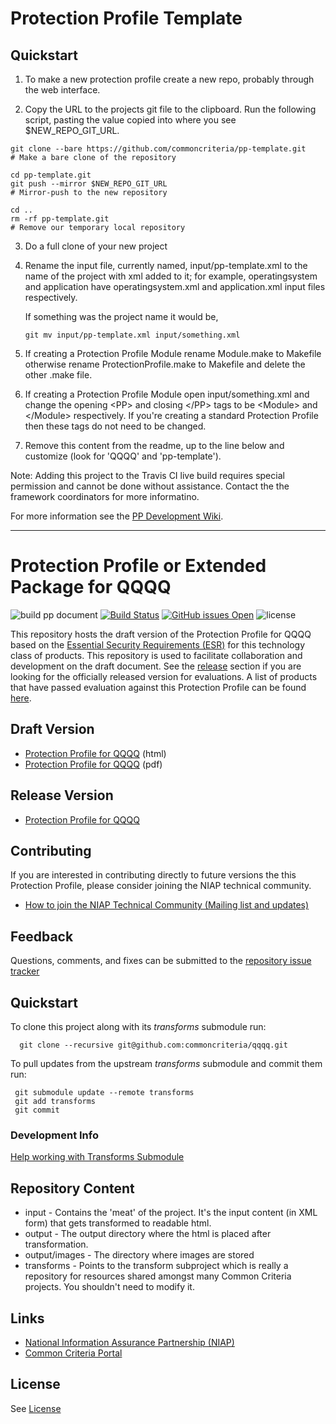 Protection Profile Template
===============

Quickstart
----------

1. To make a new protection profile create a new repo, probably through the web interface. 

2. Copy the URL to the projects git file to the clipboard. Run the following script, pasting the value copied into where you see $NEW_REPO_GIT_URL.


````
git clone --bare https://github.com/commoncriteria/pp-template.git
# Make a bare clone of the repository

cd pp-template.git
git push --mirror $NEW_REPO_GIT_URL
# Mirror-push to the new repository

cd ..
rm -rf pp-template.git
# Remove our temporary local repository
````

3. Do a full clone of your new project

4. Rename the input file, currently named, input/pp-template.xml to the name
   of the project with xml added to it; for example, operatingsystem and application
   have operatingsystem.xml and application.xml input files respectively.

   If something was the project name it would be,

   ````
   git mv input/pp-template.xml input/something.xml
   ````
5. If creating a Protection Profile Module rename Module.make to Makefile 
   otherwise rename ProtectionProfile.make to Makefile and delete the other .make file.

6. If creating a Protection Profile Module open input/something.xml and change the opening
   \<PP> and closing \</PP> tags to be \<Module> and \</Module> respectively. 
   If you're creating a standard Protection Profile then these tags do not need to be changed.

7. Remove this content from the readme, up to the line below and customize (look for 'QQQQ' and 'pp-template'). 

Note: Adding this project to the Travis CI live build requires special permission and cannot be done without assistance.
Contact the the framework coordinators for more informatino.


For more information see the [PP Development Wiki](https://github.com/commoncriteria/pp-template/wiki).

----


Protection Profile or Extended Package for QQQQ
===============
![build pp document](https://github.com/commoncriteria/pp-template/workflows/build%20pp%20document/badge.svg)
[![Build Status](https://travis-ci.com/commoncriteria/pp-template.svg?branch=master)](https://travis-ci.com/commoncriteria/pp-template)
[![GitHub issues Open](https://img.shields.io/github/issues/commoncriteria/pp-template.svg?maxAge=2592000)](https://github.com/commoncriteria/pp-template/issues) 
![license](https://img.shields.io/badge/license-Unlicensed-blue.svg)

This repository hosts the draft version of the Protection Profile for QQQQ based on the 
[Essential Security Requirements (ESR)](https://commoncriteria.github.io/pp/QQQQ/QQQQ-esr.html) for this technology class of 
products. This repository is used to facilitate collaboration and development on the draft document. 
See the [release](#Release-Version) section if you are looking for the officially released version for evaluations. 
A list of products that have passed evaluation against this Protection Profile can be found [here](QQQQ).

## Draft Version

* [Protection Profile for QQQQ](https://commoncriteria.github.io/pp/QQQQ/QQQQ-release.html) (html)
* [Protection Profile for QQQQ](https://commoncriteria.github.io/pp/QQQQ/QQQQ-release.pdf) (pdf)

## Release Version
* [Protection Profile for QQQQ](QQQQ)

## Contributing

If you are interested in contributing directly to future versions the this Protection Profile, please consider joining the NIAP technical community.
* [How to join the NIAP Technical Community (Mailing list and updates)](https://www.niap-ccevs.org/NIAP_Evolution/tech_communities.cfm)

## Feedback

Questions, comments, and fixes can be submitted to the [repository issue tracker](https://github.com/commoncriteria/QQQQ/issues)

## Quickstart
To clone this project along with its _transforms_ submodule run:

````
  git clone --recursive git@github.com:commoncriteria/qqqq.git
````
To pull updates from the upstream _transforms_ submodule and commit them run:
````
 git submodule update --remote transforms
 git add transforms
 git commit
````

### Development Info
[Help working with Transforms Submodule](https://github.com/commoncriteria/transforms/wiki/Working-with-Transforms-as-a-Submodule)

## Repository Content
* input - Contains the 'meat' of the project. It's the input content (in XML form) that gets transformed to readable html.
* output - The output directory where the html is placed after transformation.
* output/images - The directory where images are stored
* transforms - Points to the transform subproject which is really a repository for resources shared amongst many Common Criteria projects. You shouldn't need to modify it.

## Links 
* [National Information Assurance Partnership (NIAP)](https://www.niap-ccevs.org/)
* [Common Criteria Portal](https://www.commoncriteriaportal.org/)

## License
See [License](./LICENSE)
